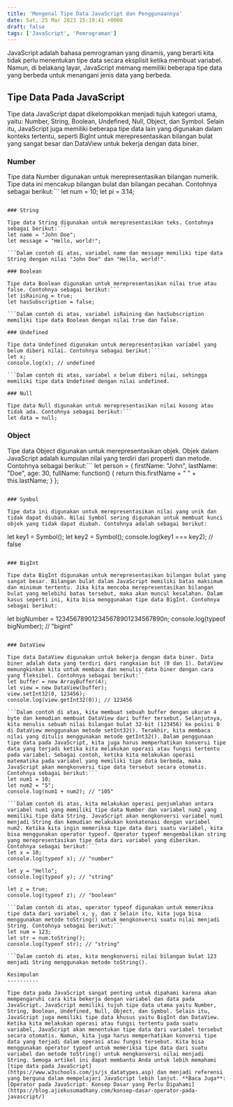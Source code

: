 ```yaml
---
title: 'Mengenal Tipe Data JavaScript dan Penggunaannya'
date: Sat, 25 Mar 2023 15:19:41 +0000
draft: false
tags: ['JavaScript', 'Pemrograman']
---
```


JavaScript adalah bahasa pemrograman yang dinamis, yang berarti kita tidak perlu menentukan tipe data secara eksplisit ketika membuat variabel. Namun, di belakang layar, JavaScript memang memiliki beberapa tipe data yang berbeda untuk menangani jenis data yang berbeda.

Tipe Data Pada JavaScript
-------------------------

Tipe data JavaScript dapat dikelompokkan menjadi tujuh kategori utama, yaitu: Number, String, Boolean, Undefined, Null, Object, dan Symbol. Selain itu, JavaScript juga memiliki beberapa tipe data lain yang digunakan dalam konteks tertentu, seperti BigInt untuk merepresentasikan bilangan bulat yang sangat besar dan DataView untuk bekerja dengan data biner.

### Number

Tipe data Number digunakan untuk merepresentasikan bilangan numerik. Tipe data ini mencakup bilangan bulat dan bilangan pecahan. Contohnya sebagai berikut:```
let num = 10;
let pi = 3.14;

```Dalam contoh di atas, variabel num memiliki tipe data Number dengan nilai 10, sedangkan variabel pi memiliki tipe data Number dengan nilai 3.14.

### String

Tipe data String digunakan untuk merepresentasikan teks. Contohnya sebagai berikut:```
let name = "John Doe";
let message = "Hello, world!";

```Dalam contoh di atas, variabel name dan message memiliki tipe data String dengan nilai "John Doe" dan "Hello, world!".

### Boolean

Tipe data Boolean digunakan untuk merepresentasikan nilai true atau false. Contohnya sebagai berikut:```
let isRaining = true;
let hasSubscription = false;

```Dalam contoh di atas, variabel isRaining dan hasSubscription memiliki tipe data Boolean dengan nilai true dan false.

### Undefined

Tipe data Undefined digunakan untuk merepresentasikan variabel yang belum diberi nilai. Contohnya sebagai berikut:```
let x;
console.log(x); // undefined

```Dalam contoh di atas, variabel x belum diberi nilai, sehingga memiliki tipe data Undefined dengan nilai undefined.

### Null

Tipe data Null digunakan untuk merepresentasikan nilai kosong atau tidak ada. Contohnya sebagai berikut:```
let data = null;

```

### Object

Tipe data Object digunakan untuk merepresentasikan objek. Objek dalam JavaScript adalah kumpulan nilai yang terdiri dari properti dan metode. Contohnya sebagai berikut:```
let person = {
  firstName: "John",
  lastName: "Doe",
  age: 30,
  fullName: function() {
    return this.firstName + " " + this.lastName;
  }
};

```Dalam contoh di atas, person adalah sebuah objek yang memiliki tiga properti (firstName, lastName, dan age) dan satu metode (fullName).

### Symbol

Tipe data ini digunakan untuk merepresentasikan nilai yang unik dan tidak dapat diubah. Nilai Symbol sering digunakan untuk membuat kunci objek yang tidak dapat diubah. Contohnya adalah sebagai berikut:

```
let key1 = Symbol();
let key2 = Symbol();
console.log(key1 === key2); // false

```Dalam contoh di atas, key1 dan key2 adalah dua nilai Symbol yang berbeda. Meskipun kita tidak perlu menentukan secara eksplisit tipe data pada JavaScript, namun ketika kita menggunakan operator atau fungsi tertentu pada suatu variabel, JavaScript akan menentukan tipe data dari variabel tersebut secara otomatis. Selain tujuh tipe data utama di atas, JavaScript juga memiliki tipe data khusus seperti BigInt dan DataView. BigInt digunakan untuk merepresentasikan bilangan bulat yang sangat besar, sedangkan DataView digunakan untuk bekerja dengan data biner.

### BigInt

Tipe data BigInt digunakan untuk merepresentasikan bilangan bulat yang sangat besar. Bilangan bulat dalam JavaScript memiliki batas maksimum dan minimum tertentu. Jika kita mencoba merepresentasikan bilangan bulat yang melebihi batas tersebut, maka akan muncul kesalahan. Dalam kasus seperti ini, kita bisa menggunakan tipe data BigInt. Contohnya sebagai berikut:

```
let bigNumber = 123456789012345678901234567890n;
console.log(typeof bigNumber); // "bigint"

```Dalam contoh di atas, variabel bigNumber memiliki tipe data BigInt dengan nilai 123456789012345678901234567890n.

### DataView

Tipe data DataView digunakan untuk bekerja dengan data biner. Data biner adalah data yang terdiri dari rangkaian bit (0 dan 1). DataView memungkinkan kita untuk membaca dan menulis data biner dengan cara yang fleksibel. Contohnya sebagai berikut:```
let buffer = new ArrayBuffer(4);
let view = new DataView(buffer);
view.setInt32(0, 123456);
console.log(view.getInt32(0)); // 123456

```Dalam contoh di atas, kita membuat sebuah buffer dengan ukuran 4 byte dan kemudian membuat DataView dari buffer tersebut. Selanjutnya, kita menulis sebuah nilai bilangan bulat 32-bit (123456) ke posisi 0 di DataView menggunakan metode setInt32(). Terakhir, kita membaca nilai yang ditulis menggunakan metode getInt32(). Dalam penggunaan tipe data pada JavaScript, kita juga harus memperhatikan konversi tipe data yang terjadi ketika kita melakukan operasi atau fungsi tertentu pada variabel. Sebagai contoh, ketika kita melakukan operasi matematika pada variabel yang memiliki tipe data berbeda, maka JavaScript akan mengkonversi tipe data tersebut secara otomatis. Contohnya sebagai berikut:```
let num1 = 10;
let num2 = "5";
console.log(num1 + num2); // "105"

```Dalam contoh di atas, kita melakukan operasi penjumlahan antara variabel num1 yang memiliki tipe data Number dan variabel num2 yang memiliki tipe data String. JavaScript akan mengkonversi variabel num1 menjadi String dan kemudian melakukan konkatenasi dengan variabel num2. Ketika kita ingin memeriksa tipe data dari suatu variabel, kita bisa menggunakan operator typeof. Operator typeof mengembalikan string yang merepresentasikan tipe data dari variabel yang diberikan. Contohnya sebagai berikut:```
let x = 10;
console.log(typeof x); // "number"

let y = "Hello";
console.log(typeof y); // "string"

let z = true;
console.log(typeof z); // "boolean"

```Dalam contoh di atas, operator typeof digunakan untuk memeriksa tipe data dari variabel x, y, dan z Selain itu, kita juga bisa menggunakan metode toString() untuk mengkonversi suatu nilai menjadi String. Contohnya sebagai berikut:```
let num = 123;
let str = num.toString();
console.log(typeof str); // "string"

```Dalam contoh di atas, kita mengkonversi nilai bilangan bulat 123 menjadi String menggunakan metode toString().

Kesimpulan
----------

Tipe data pada JavaScript sangat penting untuk dipahami karena akan mempengaruhi cara kita bekerja dengan variabel dan data pada JavaScript. JavaScript memiliki tujuh tipe data utama yaitu Number, String, Boolean, Undefined, Null, Object, dan Symbol. Selain itu, JavaScript juga memiliki tipe data khusus yaitu BigInt dan DataView. Ketika kita melakukan operasi atau fungsi tertentu pada suatu variabel, JavaScript akan menentukan tipe data dari variabel tersebut secara otomatis. Namun, kita juga harus memperhatikan konversi tipe data yang terjadi dalam operasi atau fungsi tersebut. Kita bisa menggunakan operator typeof untuk memeriksa tipe data dari suatu variabel dan metode toString() untuk mengkonversi nilai menjadi String. Semoga artikel ini dapat membantu Anda untuk lebih memahami [tipe data pada JavaScript](https://www.w3schools.com/js/js_datatypes.asp) dan menjadi referensi yang berguna dalam mempelajari JavaScript lebih lanjut. **Baca Juga**: [Operator pada JavaScript: Konsep Dasar yang Perlu Dipahami](https://blog.ajiekusumadhany.com/konsep-dasar-operator-pada-javascript/)